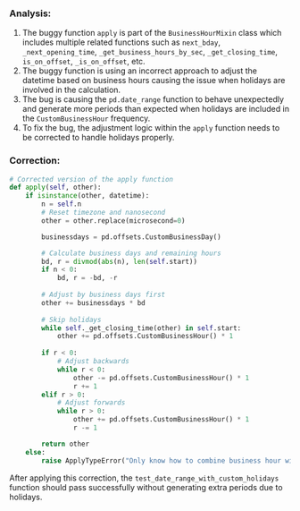 ### Analysis:
1. The buggy function `apply` is part of the `BusinessHourMixin` class which includes multiple related functions such as `next_bday`, `_next_opening_time`, `_get_business_hours_by_sec`, `_get_closing_time`, `is_on_offset`, `_is_on_offset`, etc.
2. The buggy function is using an incorrect approach to adjust the datetime based on business hours causing the issue when holidays are involved in the calculation.
3. The bug is causing the `pd.date_range` function to behave unexpectedly and generate more periods than expected when holidays are included in the `CustomBusinessHour` frequency.
4. To fix the bug, the adjustment logic within the `apply` function needs to be corrected to handle holidays properly.
   
### Correction:
```python
# Corrected version of the apply function
def apply(self, other):
    if isinstance(other, datetime):
        n = self.n
        # Reset timezone and nanosecond
        other = other.replace(microsecond=0)

        businessdays = pd.offsets.CustomBusinessDay()

        # Calculate business days and remaining hours
        bd, r = divmod(abs(n), len(self.start))
        if n < 0:
            bd, r = -bd, -r
        
        # Adjust by business days first
        other += businessdays * bd
        
        # Skip holidays
        while self._get_closing_time(other) in self.start:
            other += pd.offsets.CustomBusinessHour() * 1
        
        if r < 0:
            # Adjust backwards
            while r < 0:
                other -= pd.offsets.CustomBusinessHour() * 1
                r += 1
        elif r > 0:
            # Adjust forwards
            while r > 0:
                other += pd.offsets.CustomBusinessHour() * 1
                r -= 1

        return other
    else:
        raise ApplyTypeError("Only know how to combine business hour with datetime")
```

After applying this correction, the `test_date_range_with_custom_holidays` function should pass successfully without generating extra periods due to holidays.